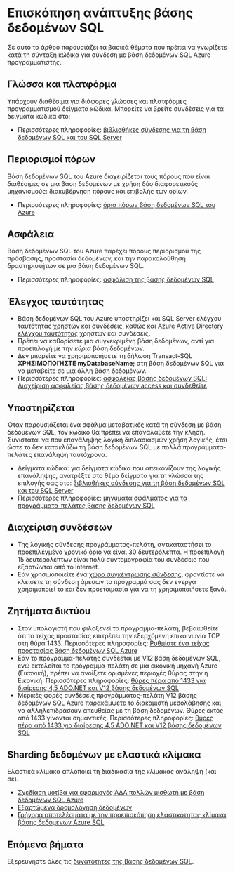 <properties
    pageTitle="Βάση δεδομένων SQL αναπτύσσουμε Επισκόπηση | Microsoft Azure"
    description="Μάθετε περισσότερα σχετικά με τις διαθέσιμες συνδεσιμότητας βιβλιοθήκες και βέλτιστες πρακτικές για τη σύνδεση με βάση δεδομένων SQL εφαρμογές."
    services="sql-database"
    documentationCenter=""
    authors="annemill"
    manager="jhubbard"
    editor="genemi"/>


<tags
    ms.service="sql-database"
    ms.workload="data-management"
    ms.tgt_pltfrm="na"
    ms.devlang="na"
    ms.topic="article"
    ms.date="08/17/2016"
    ms.author="annemill"/>

# <a name="sql-database-development-overview"></a>Επισκόπηση ανάπτυξης βάσης δεδομένων SQL
Σε αυτό το άρθρο παρουσιάζει τα βασικά θέματα που πρέπει να γνωρίζετε κατά τη σύνταξη κώδικα για σύνδεση με βάση δεδομένων SQL Azure προγραμματιστής.

## <a name="language-and-platform"></a>Γλώσσα και πλατφόρμα
Υπάρχουν διαθέσιμα για διάφορες γλώσσες και πλατφόρμες προγραμματισμού δείγματα κώδικα. Μπορείτε να βρείτε συνδέσεις για τα δείγματα κώδικα στο: 

* Περισσότερες πληροφορίες: [βιβλιοθήκες σύνδεσης για τη βάση δεδομένων SQL και του SQL Server](sql-database-libraries.md)

## <a name="resource-limitations"></a>Περιορισμοί πόρων
Βάση δεδομένων SQL του Azure διαχειρίζεται τους πόρους που είναι διαθέσιμες σε μια βάση δεδομένων με χρήση δύο διαφορετικούς μηχανισμούς: διακυβέρνηση πόρους και επιβολής των ορίων.

* Περισσότερες πληροφορίες: [όρια πόρων βάση δεδομένων SQL του Azure](sql-database-resource-limits.md)

## <a name="security"></a>Ασφάλεια
Βάση δεδομένων SQL του Azure παρέχει πόρους περιορισμού της πρόσβασης, προστασία δεδομένων, και την παρακολούθηση δραστηριοτήτων σε μια βάση δεδομένων SQL.

* Περισσότερες πληροφορίες: [ασφάλιση της βάσης δεδομένων SQL](sql-database-security.md)

## <a name="authentication"></a>Έλεγχος ταυτότητας
* Βάση δεδομένων SQL του Azure υποστηρίζει και SQL Server ελέγχου ταυτότητας χρηστών και συνδέσεις, καθώς και [Azure Active Directory ελέγχου ταυτότητας](sql-database-aad-authentication.md) χρηστών και συνδέσεις.
* Πρέπει να καθορίσετε μια συγκεκριμένη βάση δεδομένων, αντί για προεπιλογή με την *κύρια* βάση δεδομένων.
* Δεν μπορείτε να χρησιμοποιήσετε τη δήλωση Transact-SQL **ΧΡΗΣΙΜΟΠΟΙΉΣΤΕ myDatabaseName;** στη βάση δεδομένων SQL για να μεταβείτε σε μια άλλη βάση δεδομένων.
* Περισσότερες πληροφορίες: [ασφαλείας βάσης δεδομένων SQL: Διαχείριση ασφαλείας βάσης δεδομένων access και συνδεθείτε](sql-database-manage-logins.md)

## <a name="resiliency"></a>Υποστηρίζεται
Όταν παρουσιάζεται ένα σφάλμα μεταβατικές κατά τη σύνδεση με βάση δεδομένων SQL, τον κωδικό θα πρέπει να επαναλάβετε την κλήση.  Συνιστάται να που επανάληψης λογική διπλασιασμών χρήση λογικής, έτσι ώστε το δεν κατακλύζω τη βάση δεδομένων SQL με πολλά προγράμματα-πελάτες επανάληψη ταυτόχρονα.

* Δείγματα κώδικα: για δείγματα κώδικα που απεικονίζουν της λογικής επανάληψης, ανατρέξτε στο θέμα δείγματα για τη γλώσσα της επιλογής σας στο: [βιβλιοθήκες σύνδεσης για τη βάση δεδομένων SQL και του SQL Server](sql-database-libraries.md)
* Περισσότερες πληροφορίες: [μηνύματα σφάλματος για τα προγράμματα-πελάτες βάσης δεδομένων SQL](sql-database-develop-error-messages.md)

## <a name="managing-connections"></a>Διαχείριση συνδέσεων
* Της λογικής σύνδεσης προγράμματος-πελάτη, αντικαταστήσει το προεπιλεγμένο χρονικό όριο να είναι 30 δευτερόλεπτα.  Η προεπιλογή 15 δευτερολέπτων είναι πολύ συντομογραφία του συνδέσεις που εξαρτώνται από το internet.
* Εάν χρησιμοποιείτε ένα [χώρο συγκέντρωσης σύνδεσης](http://msdn.microsoft.com/library/8xx3tyca.aspx), φροντίστε να κλείσετε τη σύνδεση άμεσων το πρόγραμμά σας δεν ενεργά χρησιμοποιεί το και δεν προετοιμασία για να τη χρησιμοποιήσετε ξανά.

## <a name="network-considerations"></a>Ζητήματα δικτύου
* Στον υπολογιστή που φιλοξενεί το πρόγραμμα-πελάτη, βεβαιωθείτε ότι το τείχος προστασίας επιτρέπει την εξερχόμενη επικοινωνία TCP στη θύρα 1433.  Περισσότερες πληροφορίες: [Ρυθμίστε ένα τείχος προστασίας βάση δεδομένων SQL Azure](sql-database-configure-firewall-settings.md)
* Εάν το πρόγραμμα-πελάτης συνδέεται με V12 βάση δεδομένων SQL, ενώ εκτελείται το πρόγραμμα-πελάτη σε μια εικονική μηχανή Azure (Εικονική), πρέπει να ανοίξετε ορισμένες περιοχές θύρας στην η Εικονική. Περισσότερες πληροφορίες: [θύρες πέρα από 1433 για διαίρεσης 4,5 ADO.NET και V12 βάσης δεδομένων SQL](sql-database-develop-direct-route-ports-adonet-v12.md)
* Μερικές φορές συνδέσεις προγράμματος-πελάτη V12 βάσης δεδομένων SQL Azure παρακάμψετε το διακομιστή μεσολάβησης και να αλληλεπιδράσουν απευθείας με τη βάση δεδομένων. Θύρες εκτός από 1433 γίνονται σημαντικές. Περισσότερες πληροφορίες: [θύρες πέρα από 1433 για διαίρεσης 4,5 ADO.NET και V12 βάσης δεδομένων SQL](sql-database-develop-direct-route-ports-adonet-v12.md)

## <a name="data-sharding-with-elastic-scale"></a>Sharding δεδομένων με ελαστικά κλίμακα
Ελαστικά κλίμακα απλοποιεί τη διαδικασία της κλίμακας ανάληψη (και σε). 

* [Σχεδίαση μοτίβα για εφαρμογές ΑΔΑ πολλών μισθωτή με βάση δεδομένων SQL Azure](sql-database-design-patterns-multi-tenancy-saas-applications.md)
* [Εξαρτώμενα δρομολόγηση δεδομένων](sql-database-elastic-scale-data-dependent-routing.md)
* [Γρήγορα αποτελέσματα με την προεπισκόπηση ελαστικότητας κλίμακα βάσης δεδομένων Azure SQL](sql-database-elastic-scale-get-started.md)

## <a name="next-steps"></a>Επόμενα βήματα

Εξερευνήστε όλες τις [δυνατότητες της βάσης δεδομένων SQL](https://azure.microsoft.com/services/sql-database/).
